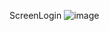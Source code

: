 ScreenLogin 
![image](https://github.com/user-attachments/assets/24107f9a-73b5-4d35-bdd7-92a9b0569e78)

